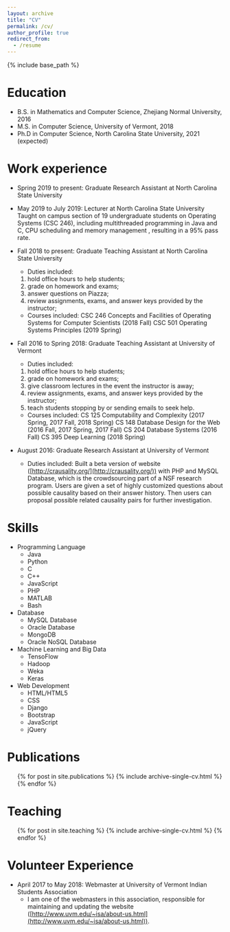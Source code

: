 ```yaml
---
layout: archive
title: "CV"
permalink: /cv/
author_profile: true
redirect_from:
  - /resume
---
```


{% include base_path %}

Education
======
* B.S. in Mathematics and Computer Science, Zhejiang Normal University, 2016
* M.S. in Computer Science, University of Vermont, 2018
* Ph.D in Computer Science, North Carolina State University, 2021 (expected)

Work experience
======
* Spring 2019 to present: Graduate Research Assistant at North Carolina State University

* May 2019 to July 2019: Lecturer at North Carolina State University
 Taught on campus section of 19 undergraduate students on Operating Systems (CSC 246), including multithreaded programming in Java and C, CPU scheduling and memory management , resulting in a 95% pass rate.

* Fall 2018 to present: Graduate Teaching Assistant at North Carolina State University
  * Duties included: 
  1. hold office hours to help students;
  2. grade on homework and exams;
  3. answer questions on Piazza;
  4. review assignments, exams, and answer keys provided by the instructor;
  * Courses included:
  CSC 246 Concepts and Facilities of Operating Systems for Computer Scientists (2018 Fall)
  CSC 501 Operating Systems Principles (2019 Spring)

* Fall 2016 to Spring 2018: Graduate Teaching Assistant at University of Vermont
  * Duties included: 
  1. hold office hours to help students;
  2. grade on homework and exams;
  3. give classroom lectures in the event the instructor is away;
  4. review assignments, exams, and answer keys provided by the instructor;
  5. teach students stopping by or sending emails to seek help.
  * Courses included:
  CS 125 Computability and Complexity (2017 Spring, 2017 Fall, 2018 Spring)
  CS 148 Database Design for the Web (2016 Fall, 2017 Spring, 2017 Fall)
  CS 204 Database Systems (2016 Fall)
  CS 395 Deep Learning (2018 Spring)

* August 2016: Graduate Research Assistant at University of Vermont
  * Duties included: Built a beta version of website ([http://crausality.org/](http://crausality.org/)) with PHP and MySQL Database, which is the crowdsourcing part of a NSF research program. Users are given a set of highly customized questions about possible causality based on their answer history. Then users can proposal possible related causality pairs for further investigation.
  
Skills
======
* Programming Language
  * Java
  * Python
  * C
  * C++
  * JavaScript
  * PHP
  * MATLAB
  * Bash
* Database
  * MySQL Database
  * Oracle Database
  * MongoDB
  * Oracle NoSQL Database
* Machine Learning and Big Data
  * TensoFlow
  * Hadoop
  * Weka
  * Keras
* Web Development
  * HTML/HTML5
  * CSS
  * Django
  * Bootstrap
  * JavaScript
  * jQuery

Publications
======
  <ul>{% for post in site.publications %}
    {% include archive-single-cv.html %}
  {% endfor %}</ul>
  
Teaching
======
  <ul>{% for post in site.teaching %}
    {% include archive-single-cv.html %}
  {% endfor %}</ul>
  
Volunteer Experience
======
* April 2017 to May 2018: Webmaster at University of Vermont Indian Students Association
  * I am one of the webmasters in this association, responsible for maintaining and updating the website ([http://www.uvm.edu/~isa/about-us.html](http://www.uvm.edu/~isa/about-us.html)).
